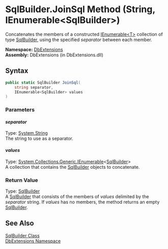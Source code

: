 SqlBuilder.JoinSql Method (String, IEnumerable&lt;SqlBuilder>)
==============================================================
Concatenates the members of a constructed [IEnumerable&lt;T>][1] collection of type [SqlBuilder][2], using the specified *separator* between each member.

**Namespace:** [DbExtensions][3]  
**Assembly:** DbExtensions (in DbExtensions.dll)

Syntax
------

```csharp
public static SqlBuilder JoinSql(
	string separator,
	IEnumerable<SqlBuilder> values
)
```

### Parameters

#### *separator*
Type: [System.String][4]  
The string to use as a separator.

#### *values*
Type: [System.Collections.Generic.IEnumerable][1]&lt;[SqlBuilder][2]>  
A collection that contains the [SqlBuilder][2] objects to concatenate.

### Return Value
Type: [SqlBuilder][2]  
 A [SqlBuilder][2] that consists of the members of *values* delimited by the *separator* string. If *values* has no members, the method returns an empty [SqlBuilder][2]. 

See Also
--------
[SqlBuilder Class][2]  
[DbExtensions Namespace][3]  

[1]: http://msdn.microsoft.com/en-us/library/9eekhta0
[2]: README.md
[3]: ../README.md
[4]: http://msdn.microsoft.com/en-us/library/s1wwdcbf